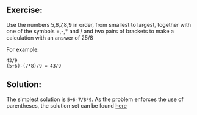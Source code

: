 ## Exercise:
Use the numbers 5,6,7,8,9 in order, from smallest to largest,
together with one of the symbols +,-,* and / and two pairs of brackets
to make a calculation with an answer of 25/8

For example:
```
43/9
(5+6)-(7*8)/9 = 43/9
```

## Solution:
The simplest solution is `5+6-7/8*9`. As the problem enforces the use of parentheses,
the solution set can be found [here](./solution.txt)
